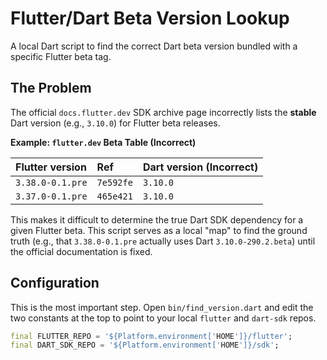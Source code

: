 # Flutter/Dart Beta Version Lookup

A local Dart script to find the correct Dart beta version bundled with a specific Flutter beta tag.

## The Problem

The official `docs.flutter.dev` SDK archive page incorrectly lists the **stable** Dart version (e.g., `3.10.0`) for Flutter beta releases.

**Example: `flutter.dev` Beta Table (Incorrect)**

| Flutter version | Ref | Dart version (Incorrect) |
| :--- | :--- | :--- |
| `3.38.0-0.1.pre` | `7e592fe` | `3.10.0` |
| `3.37.0-0.1.pre` | `465e421` | `3.10.0` |

This makes it difficult to determine the true Dart SDK dependency for a given Flutter beta. This script serves as a local "map" to find the ground truth (e.g., that `3.38.0-0.1.pre` actually uses Dart `3.10.0-290.2.beta`) until the official documentation is fixed.

## Configuration

This is the most important step. Open `bin/find_version.dart` and edit the two constants at the top to point to your local `flutter` and `dart-sdk` repos.

```dart
final FLUTTER_REPO = '${Platform.environment['HOME']}/flutter';
final DART_SDK_REPO = '${Platform.environment['HOME']}/sdk';